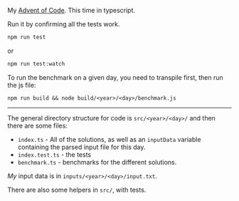 My [Advent of Code](https://adventofcode.com/). This time in typescript.

Run it by confirming all the tests work.

```bash
npm run test
```

or

```bash
npm run test:watch
```

To run the benchmark on a given day, you need to transpile first, then run the js file:

```
npm run build && node build/<year>/<day>/benchmark.js
```

---

The general directory structure for code is `src/<year>/<day>/` and then there are some files:

- `index.ts` - All of the solutions, as well as an `inputData` variable containing the parsed input file for this day.
- `index.test.ts` - the tests
- `benchmark.ts` - benchmarks for the different solutions.

_My_ input data is in `inputs/<year>/<day>/input.txt`.

There are also some helpers in `src/`, with tests.
